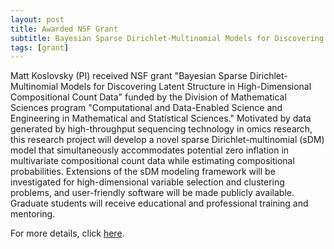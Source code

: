 ```yaml
---
layout: post
title: Awarded NSF Grant 
subtitle: Bayesian Sparse Dirichlet-Multinomial Models for Discovering Latent Structure in High-Dimensional Compositional Count Data 
tags: [grant]
---
```

Matt Koslovsky (PI) received NSF grant "Bayesian Sparse Dirichlet-Multinomial Models for Discovering Latent Structure in High-Dimensional Compositional Count Data" funded by the Division of Mathematical Sciences program "Computational and Data-Enabled Science and Engineering in Mathematical and Statistical Sciences." Motivated by data generated by high-throughput sequencing technology in omics research, this research project will develop a novel sparse Dirichlet-multinomial (sDM) model that simultaneously accommodates potential zero inflation in multivariate compositional count data while estimating compositional probabilities. Extensions of the sDM modeling framework will be investigated for high-dimensional variable selection and clustering problems, and user-friendly software will be made publicly available. Graduate students will receive educational and professional training and mentoring.  

For more details, click [here]([https://mkoslovsky.github.io/BMCbio.pdf](https://www.nsf.gov/awardsearch/showAward?AWD_ID=2245492&HistoricalAwards=false)).
 
